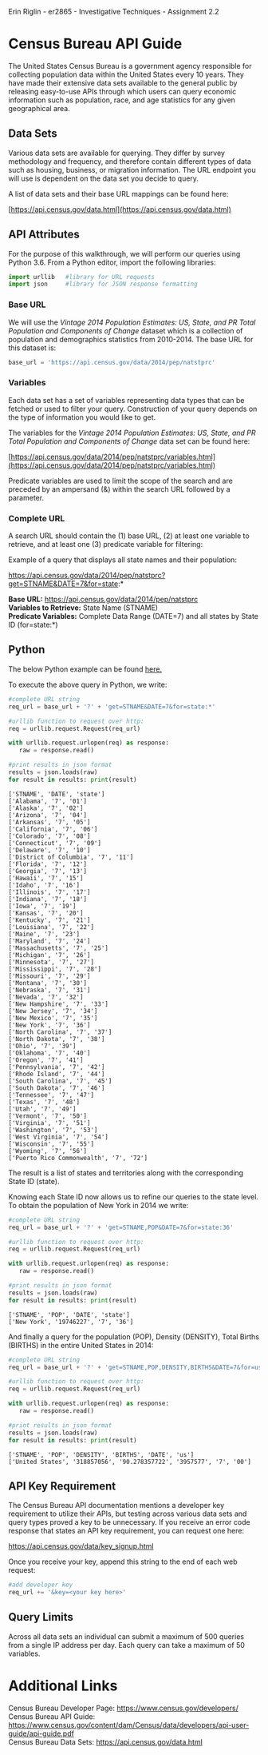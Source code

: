
Erin Riglin - er2865 - Investigative Techniques - Assignment 2.2

# Census Bureau API Guide

The United States Census Bureau is a government agency responsible for collecting population data within the United States every 10 years. They have made their extensive data sets available to the general public by releasing easy-to-use APIs through which users can query economic information such as population, race, and age statistics for any given geographical area.


## Data Sets

Various data sets are available for querying. They differ by survey methodology and frequency, and therefore contain different types of data such as housing, business, or migration information. The URL endpoint you will use is dependent on the data set you decide to query. 

A list of data sets and their base URL mappings can be found here:

[https://api.census.gov/data.html](https://api.census.gov/data.html)


## API Attributes

For the purpose of this walkthrough, we will perform our queries using Python 3.6. From a Python editor, import the following libraries:


```python
import urllib   #library for URL requests
import json     #library for JSON response formatting
```

### Base URL

We will use the *Vintage 2014 Population Estimates: US, State, and PR Total Population and Components of Change* dataset which is a collection of population and demographics statistics from 2010-2014. The base URL for this dataset is:


```python
base_url = 'https://api.census.gov/data/2014/pep/natstprc'
```

### Variables

Each data set has a set of variables representing data types that can be fetched or used to filter your query. Construction of your query depends on the type of information you would like to get.

The variables for the *Vintage 2014 Population Estimates: US, State, and PR Total Population and Components of Change* data set can be found here:   
  
[https://api.census.gov/data/2014/pep/natstprc/variables.html](https://api.census.gov/data/2014/pep/natstprc/variables.html)


Predicate variables are used to limit the scope of the search and are preceded by an ampersand (&) within the search URL followed by a parameter. 

### Complete URL

A search URL should contain the (1) base URL, (2) at least one variable to retrieve, and at least one (3) predicate variable for filtering:

Example of a query that displays all state names and their population:  
  
https://api.census.gov/data/2014/pep/natstprc?get=STNAME&DATE=7&for=state:*

__Base URL:__ https://api.census.gov/data/2014/pep/natstprc  
__Variables to Retrieve:__ State Name (STNAME)  
__Predicate Variables:__ Complete Data Range (DATE=7) and all states by State ID (for=state:*)

## Python

The below Python example can be found [here.](https://github.com/TowCenter/API-examples/blob/master/Census-API/census_api.py)

To execute the above query in Python, we write:


```python
#complete URL string
req_url = base_url + '?' + 'get=STNAME&DATE=7&for=state:*'

#urllib function to request over http:
req = urllib.request.Request(req_url)

with urllib.request.urlopen(req) as response:
   raw = response.read()

#print results in json format
results = json.loads(raw)
for result in results: print(result)
```

    ['STNAME', 'DATE', 'state']
    ['Alabama', '7', '01']
    ['Alaska', '7', '02']
    ['Arizona', '7', '04']
    ['Arkansas', '7', '05']
    ['California', '7', '06']
    ['Colorado', '7', '08']
    ['Connecticut', '7', '09']
    ['Delaware', '7', '10']
    ['District of Columbia', '7', '11']
    ['Florida', '7', '12']
    ['Georgia', '7', '13']
    ['Hawaii', '7', '15']
    ['Idaho', '7', '16']
    ['Illinois', '7', '17']
    ['Indiana', '7', '18']
    ['Iowa', '7', '19']
    ['Kansas', '7', '20']
    ['Kentucky', '7', '21']
    ['Louisiana', '7', '22']
    ['Maine', '7', '23']
    ['Maryland', '7', '24']
    ['Massachusetts', '7', '25']
    ['Michigan', '7', '26']
    ['Minnesota', '7', '27']
    ['Mississippi', '7', '28']
    ['Missouri', '7', '29']
    ['Montana', '7', '30']
    ['Nebraska', '7', '31']
    ['Nevada', '7', '32']
    ['New Hampshire', '7', '33']
    ['New Jersey', '7', '34']
    ['New Mexico', '7', '35']
    ['New York', '7', '36']
    ['North Carolina', '7', '37']
    ['North Dakota', '7', '38']
    ['Ohio', '7', '39']
    ['Oklahoma', '7', '40']
    ['Oregon', '7', '41']
    ['Pennsylvania', '7', '42']
    ['Rhode Island', '7', '44']
    ['South Carolina', '7', '45']
    ['South Dakota', '7', '46']
    ['Tennessee', '7', '47']
    ['Texas', '7', '48']
    ['Utah', '7', '49']
    ['Vermont', '7', '50']
    ['Virginia', '7', '51']
    ['Washington', '7', '53']
    ['West Virginia', '7', '54']
    ['Wisconsin', '7', '55']
    ['Wyoming', '7', '56']
    ['Puerto Rico Commonwealth', '7', '72']
    

The result is a  list of states and territories along with the corresponding State ID (state).

Knowing each State ID now allows us to refine our queries to the state level. To obtain the population of New York in 2014 we write:  


```python
#complete URL string
req_url = base_url + '?' + 'get=STNAME,POP&DATE=7&for=state:36'

#urllib function to request over http:
req = urllib.request.Request(req_url)

with urllib.request.urlopen(req) as response:
   raw = response.read()

#print results in json format
results = json.loads(raw)
for result in results: print(result)
```

    ['STNAME', 'POP', 'DATE', 'state']
    ['New York', '19746227', '7', '36']
    

And finally a query for the population (POP), Density (DENSITY), Total Births (BIRTHS) in the entire United States in 2014:


```python
#complete URL string
req_url = base_url + '?' + 'get=STNAME,POP,DENSITY,BIRTHS&DATE=7&for=us:*'

#urllib function to request over http:
req = urllib.request.Request(req_url)

with urllib.request.urlopen(req) as response:
   raw = response.read()

#print results in json format
results = json.loads(raw)
for result in results: print(result)
```

    ['STNAME', 'POP', 'DENSITY', 'BIRTHS', 'DATE', 'us']
    ['United States', '318857056', '90.278357722', '3957577', '7', '00']
    

## API Key Requirement

The Census Bureau API documentation mentions a developer key requirement to utilize their APIs, but testing across various data sets and query types proved a key to be unnecessary. If you receive an error code response that states an API key requirement, you can request one here:

https://api.census.gov/data/key_signup.html

Once you receive your key, append this string to the end of each web request:


```python
#add developer key
req_url += '&key=<your key here>'
```

## Query Limits

Across all data sets an individual can submit a maximum of 500 queries from a single IP address per day. Each query can take a maximum of 50 variables.

# Additional Links

Census Bureau Developer Page: https://www.census.gov/developers/  
Census Bureau API Guide: https://www.census.gov/content/dam/Census/data/developers/api-user-guide/api-guide.pdf  
Census Bureau Data Sets: https://api.census.gov/data.html  

